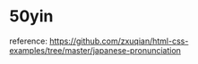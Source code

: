 # 50yin

reference: https://github.com/zxuqian/html-css-examples/tree/master/japanese-pronunciation


